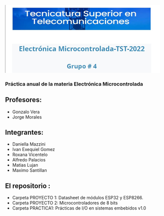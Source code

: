 ![Image text](https://github.com/EMTSTISPC/Grupo4/blob/1ef0de1b33f0af2e8d371f2b9fe5b0307f323c6a/Logo.jpg)

### Práctica anual de la materia Electrónica Microcontrolada

## Profesores:

- Gonzalo Vera
- Jorge Morales

## Integrantes:

-	Daniella Mazzini 
-	Ivan Exequiel Gomez
-	Roxana Vicentelo
-	Alfredo Palacios
-	Matias Lujan
-	Maximo Santillan


## El repositorio :

 * Carpeta PROYECTO 1: Datasheet de módulos ESP32 y ESP8266.  
 * Carpeta PROYECTO 2: Microcontroladores de 8 bits
 * Carpeta PRACTICA1: Prácticas de I/O en sistemas embebidos v1.0
